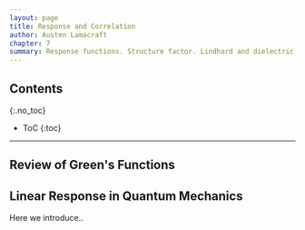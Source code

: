 ```yaml
---
layout: page
title: Response and Correlation
author: Austen Lamacraft
chapter: 7
summary: Response functions. Structure factor. Lindhard and dielectric function. Sum rules.
---
```


## Contents
{:.no_toc}

* ToC
{:toc}

---

## Review of Green's Functions

## Linear Response in Quantum Mechanics

Here we introduce..
